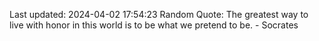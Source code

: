 Last updated: 2024-04-02 17:54:23
Random Quote: The greatest way to live with honor in this world is to be what we pretend to be. - Socrates